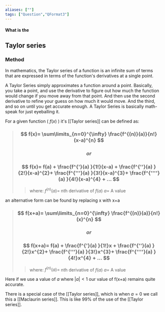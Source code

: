 ```yaml
---
aliases: [""]
tags: ["Question","QFormat3"]
---
```


#### What is the
## Taylor series
### Method
In mathematics, the Taylor series of a function is an infinite sum of terms that are expressed in terms of the function's derivatives at a single point.

A Taylor Series simply approximates a function around a point. Basically, you take a point, and use the derivative to figure out how much the function would change if you move away from that point. And then use the second derivative to refine your guess on how much it would move. And the third, and so on until you get accurate enough. A Taylor Series is basically math-speak for just eyeballing it.

For a given function ( $f(x)$ ) it's [[Taylor series]] can be defined as:

> ### $$ f(x)= \sum\limits_{n=0}^{\infty} \frac{f^{(n)}(a)}{n!}(x-a)^{n} $$
> ### $$or$$
> ### $$ f(x)= f(a) + \frac{f^{'}(a) }{1!}(x-a) + \frac{f^{''}(a) }{2!}(x-a)^{2}+ \frac{f^{'''}(a) }{3!}(x-a)^{3}+ \frac{f^{''''}(a) }{4!}(x-a)^{4} + ... $$ 
>> where:
>> $f^{(n)}(a)=$ nth derivative of $f(a)$
>> $a=$ A value

an alternative form can be found by replacing x with x+a

> ### $$  f(x+a)= \sum\limits_{n=0}^{\infty} \frac{f^{(n)}(a)}{n!}(x)^{n} $$
> ### $$or$$
> ### $$ f(x+a)= f(a) + \frac{f^{'}(a) }{1!}x + \frac{f^{''}(a) }{2!}x^{2}+ \frac{f^{'''}(a) }{3!}x^{3}+ \frac{f^{''''}(a) }{4!}x^{4} + ... $$ 
>> where:
>> $f^{(n)}(a)=$ nth derivative of $f(a)$
>> $a=$ A value

Here if we use a value of $a$ where $|a|<1$ our value of f(x+a) remains quite accurate.

There is a special case of the [[Taylor series]], which is when $a=0$ we call this a [[Maclaurin series]]. This is like 99% of the use of the [[Taylor series]].